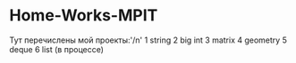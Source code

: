 # Home-Works-MPIT
Тут перечислены мой проекты:'/n'
1 string
2 big int
3 matrix
4 geometry
5 deque
6 list (в процессе)
